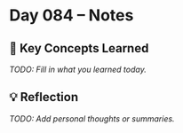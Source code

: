 # Day 084 – Notes

## 🔑 Key Concepts Learned

_TODO: Fill in what you learned today._

## 💡 Reflection

_TODO: Add personal thoughts or summaries._
